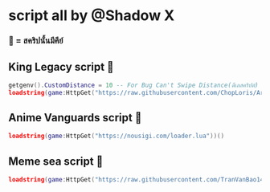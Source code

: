 # script all by @Shadow X 
### 🔑 = สคริปนั้นมีคีย์
## King Legacy script 🔑
```lua
getgenv().CustomDistance = 10 -- For Bug Can't Swipe Distance(ดีเลสคริปต์)
loadstring(game:HttpGet("https://raw.githubusercontent.com/ChopLoris/ArcHub/main/main.lua"))()
```
## Anime Vanguards script 🔑
```lua
loadstring(game:HttpGet("https://nousigi.com/loader.lua"))()
```
## Meme sea script 🔑
```lua
loadstring(game:HttpGet("https://raw.githubusercontent.com/TranVanBao1411/ElgatoHub/main/Loader.lua"))()
```

